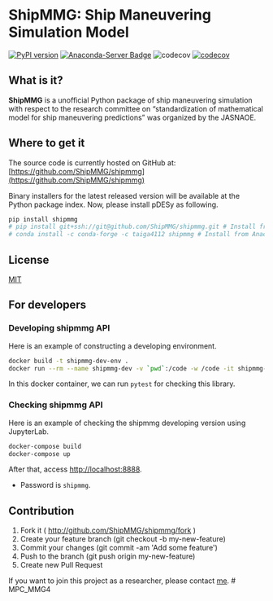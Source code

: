 # ShipMMG: Ship Maneuvering Simulation Model

[![PyPI version](https://badge.fury.io/py/shipmmg.svg)](https://badge.fury.io/py/shipmmg)
[![Anaconda-Server Badge](https://anaconda.org/taiga4112/shipmmg/badges/version.svg)](https://anaconda.org/taiga4112/shipmmg)
![codecov](https://github.com/ShipMMG/shipmmg/workflows/codecov/badge.svg)
[![codecov](https://codecov.io/gh/ShipMMG/shipmmg/branch/main/graph/badge.svg?token=VQ1J2RTC7X)](https://codecov.io/gh/ShipMMG/shipmmg)

## What is it?

**ShipMMG** is a unofficial Python package of ship maneuvering simulation with respect to the research committee on “standardization of mathematical model for ship maneuvering predictions” was organized by the JASNAOE.

## Where to get it

The source code is currently hosted on GitHub at: [https://github.com/ShipMMG/shipmmg](https://github.com/ShipMMG/shipmmg)

Binary installers for the latest released version will be available at the Python package index. Now, please install pDESy as following.

```sh
pip install shipmmg
# pip install git+ssh://git@github.com/ShipMMG/shipmmg.git # Install from GitHub
# conda install -c conda-forge -c taiga4112 shipmmg # Install from Anaconda
```

## License

[MIT](https://github.com/ShipMMG/shipmmg/blob/master/LICENSE)

## For developers

### Developing shipmmg API

Here is an example of constructing a developing environment.

```sh
docker build -t shipmmg-dev-env .
docker run --rm --name shipmmg-dev -v `pwd`:/code -w /code -it shipmmg-dev-env /bin/bash
```

In this docker container, we can run `pytest` for checking this library.

### Checking shipmmg API

Here is an example of checking the shipmmg developing version using JupyterLab.

```sh
docker-compose build
docker-compose up
```

After that, access [http://localhost:8888](http://localhost:8888).

- Password is `shipmmg`.

## Contribution

1. Fork it ( <http://github.com/ShipMMG/shipmmg/fork> )
2. Create your feature branch (git checkout -b my-new-feature)
3. Commit your changes (git commit -am 'Add some feature')
4. Push to the branch (git push origin my-new-feature)
5. Create new Pull Request

If you want to join this project as a researcher, please contact [me](https://github.com/taiga4112).
#   M P C _ M M G 4  
 